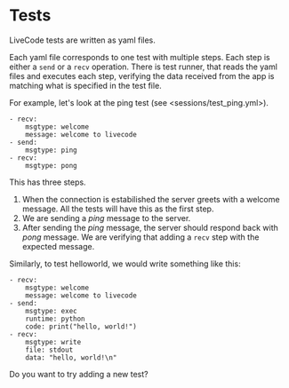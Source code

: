# Tests

LiveCode tests are written as yaml files.

Each yaml file corresponds to one test with multiple steps. Each step is either a `send` or a `recv` operation. There is test runner, that reads the yaml files and executes each step, verifying the data received from the app is matching what is specified in the test file.

For example, let's look at the ping test (see <sessions/test_ping.yml>).

```
- recv:
    msgtype: welcome
    message: welcome to livecode
- send:
    msgtype: ping
- recv:
    msgtype: pong
```

This has three steps.
1. When the connection is estabilished the server greets with a welcome message. All the tests will have this as the first step.
2. We are sending a _ping_ message to the server.
3. After sending the _ping_ message, the server should respond back with _pong_ message. We are verifying that adding a `recv` step with the expected message.

Similarly, to test helloworld, we would write something like this:

```
- recv:
    msgtype: welcome
    message: welcome to livecode
- send:
    msgtype: exec
    runtime: python
    code: print("hello, world!")
- recv:
    msgtype: write
    file: stdout
    data: "hello, world!\n"
```

Do you want to try adding a new test?

